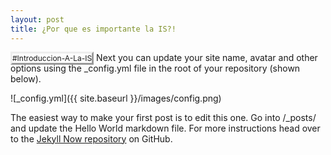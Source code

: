 ```yaml
---
layout: post
title: ¿Por que es importante la IS?!
---
```


<tagg style="
    font-size: 12px;
    border-style: outset;
">#Introduccion-A-La-IS</tagg> Next you can update your site name, avatar and other options using the _config.yml file in the root of your repository (shown below).

![_config.yml]({{ site.baseurl }}/images/config.png)

The easiest way to make your first post is to edit this one. Go into /_posts/ and update the Hello World markdown file. For more instructions head over to the [Jekyll Now repository](https://github.com/barryclark/jekyll-now) on GitHub.
